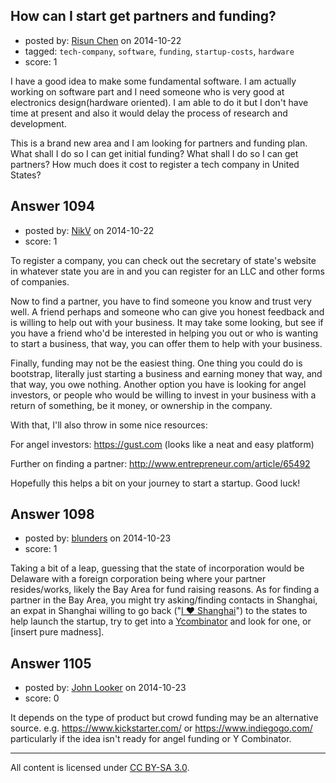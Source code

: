 ## How can I start get partners and funding?

- posted by: [Risun Chen](https://stackexchange.com/users/2283967/risun-chen) on 2014-10-22
- tagged: `tech-company`, `software`, `funding`, `startup-costs`, `hardware`
- score: 1

I have a good idea to make some fundamental software.
I am actually working on software part and I need someone who is very good at electronics design(hardware oriented). 
I am able to do it but I don't have time at present and also it would delay the process of research and development. 

This is a brand new area and I am looking for partners and funding plan.
What shall I do so I can get initial funding?
What shall I do so I can get partners?
How much does it cost to register a tech company in United States?



## Answer 1094

- posted by: [NikV](https://stackexchange.com/users/5018095/nikv) on 2014-10-22
- score: 1

To register a company, you can check out the secretary of state's website in whatever state you are in and you can register for an LLC and other forms of companies. 

Now to find a partner, you have to find someone you know and trust very well. A friend perhaps and someone who can give you honest feedback and is willing to help out with your business. It may take some looking, but see if you have a friend who'd be interested in helping you out or who is wanting to start a business, that way, you can offer them to help with your business.

Finally, funding may not be the easiest thing. One thing you could do is bootstrap, literally just starting a business and earning money that way, and that way, you owe nothing. Another option you have is looking for angel investors, or people who would be willing to invest in your business with a return of something, be it money, or ownership in the company.

With that, I'll also throw in some nice resources:

For angel investors: https://gust.com (looks like a neat and easy platform)

Further on finding a partner: http://www.entrepreneur.com/article/65492

Hopefully this helps a bit on your journey to start a startup. Good luck!


## Answer 1098

- posted by: [blunders](https://stackexchange.com/users/216182/blunders) on 2014-10-23
- score: 1

Taking a bit of a leap, guessing that the state of incorporation would be Delaware with a foreign corporation being where your partner resides/works, likely the Bay Area for fund raising reasons. As for finding a partner in the Bay Area, you might try asking/finding contacts in Shanghai, an expat in Shanghai willing to go back ("[I ❤ Shanghai](http://www.iloveshanghailounge.com/)") to the states to help launch the startup, try to get into a [Ycombinator](https://www.ycombinator.com) and look for one, or [insert pure madness].



## Answer 1105

- posted by: [John Looker](https://stackexchange.com/users/5196682/john-looker) on 2014-10-23
- score: 0

It depends on the type of product but crowd funding may be an alternative source. e.g. https://www.kickstarter.com/ or https://www.indiegogo.com/ particularly if the idea isn't ready for angel funding or Y Combinator.



---

All content is licensed under [CC BY-SA 3.0](https://creativecommons.org/licenses/by-sa/3.0/).
